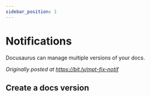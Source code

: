 ```yaml
---
sidebar_position: 1
---
```


# Notifications

Docusaurus can manage multiple versions of your docs.

_Originally posted at https://bit.ly/mpt-fix-notif_

## Create a docs version
